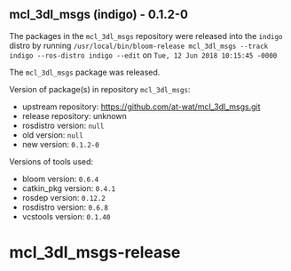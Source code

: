 ## mcl_3dl_msgs (indigo) - 0.1.2-0

The packages in the `mcl_3dl_msgs` repository were released into the `indigo` distro by running `/usr/local/bin/bloom-release mcl_3dl_msgs --track indigo --ros-distro indigo --edit` on `Tue, 12 Jun 2018 10:15:45 -0000`

The `mcl_3dl_msgs` package was released.

Version of package(s) in repository `mcl_3dl_msgs`:

- upstream repository: https://github.com/at-wat/mcl_3dl_msgs.git
- release repository: unknown
- rosdistro version: `null`
- old version: `null`
- new version: `0.1.2-0`

Versions of tools used:

- bloom version: `0.6.4`
- catkin_pkg version: `0.4.1`
- rosdep version: `0.12.2`
- rosdistro version: `0.6.8`
- vcstools version: `0.1.40`


# mcl_3dl_msgs-release